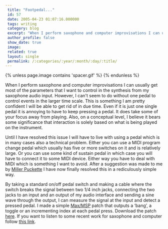 ```yaml
---
 title: "Footpedal..."
 id: 57
 date: 2005-04-23 01:07:16.000000
 tags: writing
 category: blog
 excerpt: "When I perform saxophone and computer improvisations I can usually get most of the parameters that I want to control in the synthesis from my saxophone audio input. However, I can't seem to do without..."
 author_profile: false
 show_date: true
 image: 
 related: true
 layout: single
 permalink: /:categories/:year/:month/:day/:title/
---
```

{% unless page.image contains 'spacer.gif' %}
{% endunless %}

When I perform saxophone and computer improvisations I can usually get most of the parameters that I want to control in the synthesis from my saxophone audio input. However, I can't seem to do without one pedal to control events in the larger time scale. This is something I am pretty confident I will be able to get rid of in due time. Even if it is just one single pedal it is annoying to have to keep pressing a pedal. It does take some of your focus away from playing. Also, on a conceptual level, I believe it bears some significance that interaction is solely based on what is being played on the instrument.


Until I have resolved this issue I will have to live with using a pedal which is in many cases also a technical problem. Either you can use a MIDI program change pedal which usually has five or more switches on it and is relatively large. Or you can use some kind of sustain pedal in which case you will have to connect it to some MIDI device. Either way you have to deal with MIDI which is something I want to avoid. After a suggestion was made to me by <a href="http://www-crca.ucsd.edu/~msp/">Miller Puckette</a> I have now finally resolved this in a rediculously simple way.


By taking a standard on/off pedal switch and making a cable where the switch breaks the signal between two 1/4 inch jacks, connecting the two jacks to an input and an output of my audio interface and sending a sine wave through the output, I can measure the signal at the input and detect a pressed pedal. I made a simple <a href="http://www.cycling74.com">Max/MSP</a> patch that outputs a &lsquo;bang&rsquo;, a toggle or an incrementing index at each pedal press. Download the patch <a href="/assets/files/diary/pedal.pat.zip">here</a>. If you want to listen to some recent work for saxophone and computer follow <a href="http://www.henrikfrisk.com/music/archives/2005/01/saxophone_and_c.html">this link</a>.
